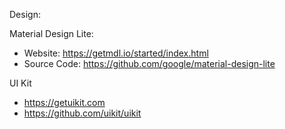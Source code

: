 

Design:

Material Design Lite: 
- Website: https://getmdl.io/started/index.html
- Source Code: https://github.com/google/material-design-lite


UI Kit
- https://getuikit.com
- https://github.com/uikit/uikit
